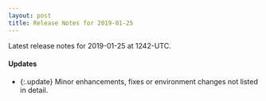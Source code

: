 ```yaml
---
layout: post
title: Release Notes for 2019-01-25
---
```


Latest release notes for 2019-01-25 at 1242-UTC.

<div class='updates' markdown='1'>

#### Updates

- {:.update} Minor enhancements, fixes or environment changes not listed in detail.

</div>


